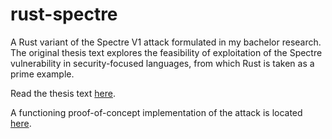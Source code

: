 # rust-spectre
A Rust variant of the Spectre V1 attack formulated in my bachelor research. The original thesis text explores the feasibility of exploitation of the Spectre vulnerability in security-focused languages, from which Rust is taken as a prime example.

Read the thesis text [here](./thesis.pdf).

A functioning proof-of-concept implementation of the attack is located [here](./src/main.rs).
